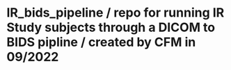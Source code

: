 # IR_bids_pipeline / repo for running IR Study subjects through a DICOM to BIDS pipline / created by CFM in 09/2022
